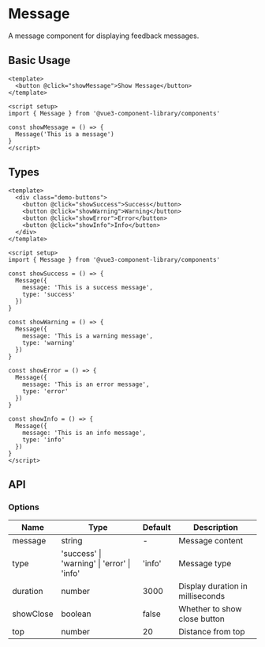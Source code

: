 # Message

A message component for displaying feedback messages.

## Basic Usage

```vue
<template>
  <button @click="showMessage">Show Message</button>
</template>

<script setup>
import { Message } from '@vue3-component-library/components'

const showMessage = () => {
  Message('This is a message')
}
</script>
```

## Types

```vue
<template>
  <div class="demo-buttons">
    <button @click="showSuccess">Success</button>
    <button @click="showWarning">Warning</button>
    <button @click="showError">Error</button>
    <button @click="showInfo">Info</button>
  </div>
</template>

<script setup>
import { Message } from '@vue3-component-library/components'

const showSuccess = () => {
  Message({
    message: 'This is a success message',
    type: 'success'
  })
}

const showWarning = () => {
  Message({
    message: 'This is a warning message',
    type: 'warning'
  })
}

const showError = () => {
  Message({
    message: 'This is an error message',
    type: 'error'
  })
}

const showInfo = () => {
  Message({
    message: 'This is an info message',
    type: 'info'
  })
}
</script>
```

## API

### Options

| Name | Type | Default | Description |
|------|------|---------|-------------|
| message | string | - | Message content |
| type | 'success' \| 'warning' \| 'error' \| 'info' | 'info' | Message type |
| duration | number | 3000 | Display duration in milliseconds |
| showClose | boolean | false | Whether to show close button |
| top | number | 20 | Distance from top | 